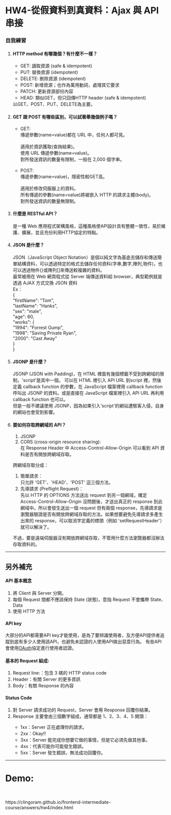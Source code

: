 <h1>HW4-從假資料到真資料：Ajax 與 API 串接</h1>
<h3>自我練習</h3>
<ol>
<li><h4>HTTP method 有哪幾個？有什麼不一樣？</h4></li>
<p>
<ul>
<li>GET: 讀取資源 (safe & idempotent)</li>
<li>PUT: 替換資源 (idempotent)</li>
<li>DELETE: 刪除資源 (idempotent)</li>
<li>POST: 新增資源；也作為萬用動詞，處理其它要求</li>
<li>PATCH: 更新資源部份內容</li>
<li>HEAD: 類似GET，但只回傳HTTP header (safe & idempotent)</li>
</ul>
以GET、POST、PUT、DELETE為主要。
</p>
<li><h4>GET 跟 POST 有哪些區別，可以試著舉幾個例子嗎？</h4></li>
<p>
<ul>
<li>GET:<br>傳遞參數(name=value)都在 URL 中，任何人都可見。<br>
<br>
適用於資訊獲取(查詢結果)。<br>
使用 URL 傳遞參數(name=value)。<br>
對所發送資訊的數量有限制，一般在  2,000  個字串。<br></li>
<br>
<li>POST:<br>
傳遞參數(name=value)，隱密性較GET高。<br>
<br>
適用於修改伺服器上的資料。<br>
所有傳遞的參數(name=value)將被嵌入 HTTP 的請求主體(body)。<br>
對所發送資訊的數量無限制。<br>
</li>
</ul>
</p>
<li><h4>什麼是 RESTful API？</h4></li>
<p>是一種 Web 應用程式架構風格，這種風格使API設計具有整體一致性，易於維護、擴展，並且充份利用HTTP協定的特點。</p>
<li><h4>JSON 是什麼？</h4></li>
<p>JSON（JavaScript Object Notation）是個以純文字為基底去儲存和傳送簡單結構資料，可以透過特定的格式去儲存任何資料(字串,數字,陣列,物件)，也可以透過物件{}或陣列[]來傳送較複雜的資料。<br>
最常被用在 Web 網頁程式從 Server 端傳送資料給 browser，典型範例就是透過 AJAX 方式交換 JSON 資料<br>
Ex：<br>
{<br>
    "firstName": "Tom",<br>
    "lastName": "Hanks",<br>
    "sex": "male",<br>
    "age": 60,<br>
    "works": {<br>
        "1994": "Forrest Gump",<br>
        "1998": "Saving Private Ryan",<br>
        "2000": "Cast Away"<br>
    }<br>
}<br>
</p>
<li><h4>JSONP 是什麼？</h4></li>
<p> JSONP (JSON with Padding)，在 HTML 裡面有幾個標籤不受到跨網域的限制，'script'是其中一個。
可以在 HTML 裡引入 API URL 到script 裡，然後定義 callback function 的參數，在 JavaScript 檔案裡用 callback function 呼叫出 JSONP 的資料。或是直接在 JavaScript 檔案裡引入 API URL 再利用 callback function 也可以。<br>
但是一般不建議使用 JSONP，因為如果引入'script'的網站遭駭客入侵，自身的網站也會受到影響。
</p>
<li><h4>要如何存取跨網域的 API？</h4></li>
<p>
<ol>
<li>JSONP</li>
<li>CORS (cross-origin resource sharing):<br>
在 Response Header 中 Access-Control-Allow-Origin 可以看到 API 資料是否有開放跨網域存取。</li>
</ol>
<p>跨網域存取分成：</p>
<ol>
<li>簡單請求：<br>只允許 'GET'、'HEAD'、'POST' 這三個方法。</li>
<li>先導請求 (Preflight Request)：<br>先以 HTTP 的 OPTIONS 方法送出 request 到另一個網域，確定 Access-Control-Allow-Origin 沒問題後，才送出真正的 response 到此網域中。所以會發生送出一個 request 但有兩個 response，先導請求是瀏覽器驗證是否有開放跨網域存取的方法。如果想要避免先導請求多產生出來的 response，可以取消字定義的標頭（例如 'setRequestHeader'）就可以解決了。</li>
</ol>
<p>不過，要是遠端伺服器沒有開放跨網域存取，不管用什麼方法瀏覽器都沒辦法存取資料的。</p>

</p>
</ol>
<hr>
<h2>另外補充</h2>
<h4>API 基本概念</h4>
<ol>
<li>將 Client 與 Server 分開。</li>
<li>每個 Request 間都不應該保持 State (狀態)，意指 Request 不會攜帶 State、Data</li>
<li>使用 HTTP 方法</li>
</ol>
<h4>API key</h4>
大部分的API都需要API key才能使用，是為了要辨識使用者，及方便API提供者追蹤到底有多少人使用該API，也避免未認證的人使用API做出惡意行為。
有些API會使用<a href='https://zh.wikipedia.org/wiki/OAuth'>OAuth</a>協定進行使用者認證。
<h4>基本的 Request 組成:</h4>
<ol>
<li>Request line:：包含 3 碼的 HTTP status code</li>
<li>Header：有關 Server 的更多資訊</li>
<li>Body：有關 Response 的內容</li>
</ol>
<h4>Status Code</h4>
<ol>
<li>對 Server 請求成功的 Request，Server 會用 Response 回覆你結果。</li>
<li>Response 主要會由三個數字組成，通常都是 1、2、3、4、5 開頭：</li>
<ul>
<li>1xx：Server 正在處理你的請求。</li>
<li>2xx：Okay!!</li>
<li>3xx：Server 能完成你想要它做的事情，但是它必須先做其他事。</li>
<li>4xx：代表可能你可能發生錯誤。</li>
<li>5xx：Server 發生錯誤，無法成功回覆你。</li>

</ul>
</ol>
<hr>
<h1>Demo:</h1><br>
<p>https://clingoram.github.io/frontend-intermediate-course/answers/hw4/index.html</p>

